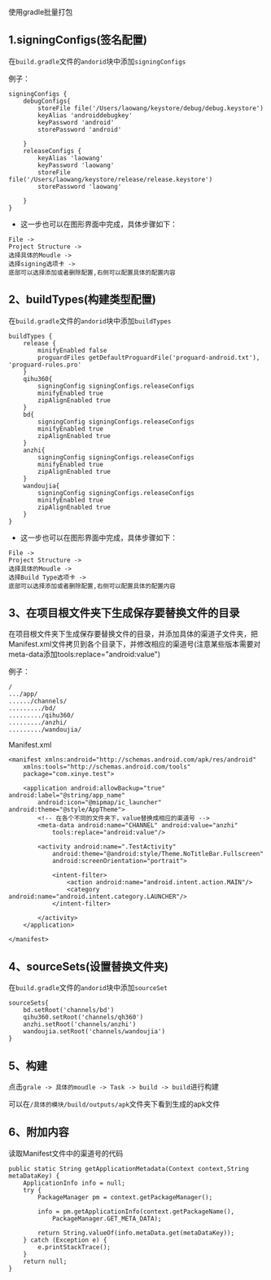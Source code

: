 使用gradle批量打包

## 1.signingConfigs(签名配置)

在`build.gradle`文件的`andorid`块中添加`signingConfigs`

例子：

```
signingConfigs {
    debugConfigs{
        storeFile file('/Users/laowang/keystore/debug/debug.keystore')
        keyAlias 'androiddebugkey'
        keyPassword 'android'
        storePassword 'android'

    }
    releaseConfigs {
        keyAlias 'laowang'
        keyPassword 'laowang'
        storeFile file('/Users/laowang/keystore/release/release.keystore')
        storePassword 'laowang'

    }
}
```

* 这一步也可以在图形界面中完成，具体步骤如下：

```
File -> 
Project Structure -> 
选择具体的Moudle -> 
选择signing选项卡 -> 
底部可以选择添加或者删除配置,右侧可以配置具体的配置内容
```

## 2、buildTypes(构建类型配置)
在`build.gradle`文件的`andorid`块中添加`buildTypes`
```
buildTypes {
    release {
        minifyEnabled false
        proguardFiles getDefaultProguardFile('proguard-android.txt'), 'proguard-rules.pro'
    }
    qihu360{
        signingConfig signingConfigs.releaseConfigs
        minifyEnabled true
        zipAlignEnabled true
    }
    bd{
        signingConfig signingConfigs.releaseConfigs
        minifyEnabled true
        zipAlignEnabled true
    }
    anzhi{
        signingConfig signingConfigs.releaseConfigs
        minifyEnabled true
        zipAlignEnabled true
    }
    wandoujia{
        signingConfig signingConfigs.releaseConfigs
        minifyEnabled true
        zipAlignEnabled true
    }
}
```
* 这一步也可以在图形界面中完成，具体步骤如下：
```
File -> 
Project Structure -> 
选择具体的Moudle -> 
选择Build Type选项卡 -> 
底部可以选择添加或者删除配置,右侧可以配置具体的配置内容
```

## 3、在项目根文件夹下生成保存要替换文件的目录

在项目根文件夹下生成保存要替换文件的目录，并添加具体的渠道子文件夹，把Manifest.xml文件拷贝到各个目录下，并修改相应的渠道号(注意某些版本需要对meta-data添加tools:replace="android:value")

例子：

```
/
.../app/
....../channels/
........./bd/
........./qihu360/
........./anzhi/
........./wandoujia/
```

Manifest.xml

```
<manifest xmlns:android="http://schemas.android.com/apk/res/android"
    xmlns:tools="http://schemas.android.com/tools"
    package="com.xinye.test">

    <application android:allowBackup="true" android:label="@string/app_name"
        android:icon="@mipmap/ic_launcher" android:theme="@style/AppTheme">
        <!-- 在各个不同的文件夹下，value替换成相应的渠道号 -->
        <meta-data android:name="CHANNEL" android:value="anzhi"
            tools:replace="android:value"/>

        <activity android:name=".TestActivity"
            android:theme="@android:style/Theme.NoTitleBar.Fullscreen"
            android:screenOrientation="portrait">

            <intent-filter>
                <action android:name="android.intent.action.MAIN"/>
                <category android:name="android.intent.category.LAUNCHER"/>
            </intent-filter>

        </activity>
    </application>

</manifest>
```

## 4、sourceSets(设置替换文件夹)

在`build.gradle`文件的`andorid`块中添加`sourceSet`


```
sourceSets{
    bd.setRoot('channels/bd')
    qihu360.setRoot('channels/qh360')
    anzhi.setRoot('channels/anzhi')
    wandoujia.setRoot('channels/wandoujia')
}
```

## 5、构建

点击`grale -> 具体的moudle -> Task -> build -> build`进行构建

可以在`/具体的模块/build/outputs/apk`文件夹下看到生成的apk文件


## 6、附加内容

读取Manifest文件中的渠道号的代码

```
public static String getApplicationMetadata(Context context,String metaDataKey) {
    ApplicationInfo info = null;
    try {
        PackageManager pm = context.getPackageManager();

        info = pm.getApplicationInfo(context.getPackageName(),
            PackageManager.GET_META_DATA);

        return String.valueOf(info.metaData.get(metaDataKey));
    } catch (Exception e) {
        e.printStackTrace();
    }
    return null;
}
```